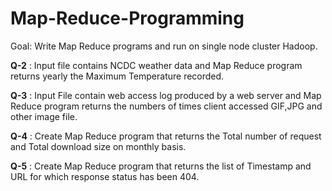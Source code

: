 # Map-Reduce-Programming
  Goal: Write Map Reduce programs and run on single node cluster Hadoop.

**Q-2**  :  Input file contains NCDC weather data and Map Reduce program returns yearly the Maximum Temperature recorded.

**Q-3**  :  Input File contain web access log produced by a web server and Map Reduce program returns the numbers of times client accessed GIF,JPG and other image file.

**Q-4**  :  Create Map Reduce program that returns the Total number of request and Total download size on monthly basis.

**Q-5**  :  Create Map Reduce program that returns the list of Timestamp and URL for which response status has been 404.

